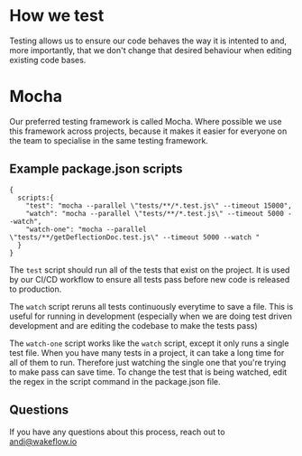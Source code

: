 # How we test

Testing allows us to ensure our code behaves the way it is intented to and, more importantly, that we don't change that desired behaviour when editing existing code bases.

# Mocha

Our preferred testing framework is called Mocha. Where possible we use this framework across projects, because it makes it easier for everyone on the team to specialise in the same testing framework.

## Example package.json scripts
```
{
  scripts:{
    "test": "mocha --parallel \"tests/**/*.test.js\" --timeout 15000",
    "watch": "mocha --parallel \"tests/**/*.test.js\" --timeout 5000 --watch",
    "watch-one": "mocha --parallel \"tests/**/getDeflectionDoc.test.js\" --timeout 5000 --watch "
  }
}

```

The `test` script should run all of the tests that exist on the project. It is used by our CI/CD workflow to ensure all tests pass before new code is released to production.

The `watch` script reruns all tests continuously everytime to save a file. This is useful for running in development (especially when we are doing test driven development and are editing the codebase to make the tests pass)

The `watch-one` script works like the `watch` script, except it only runs a single test file. When you have many tests in a project, it can take a long time for all of them to run. Therefore just watching the single one that you're trying to make pass can save time. To change the test that is being watched, edit the regex in the script command in the package.json file.


## Questions
If you have any questions about this process, reach out to andi@wakeflow.io

